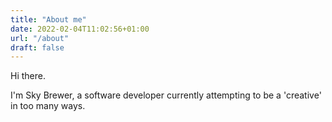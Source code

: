 ```yaml
---
title: "About me"
date: 2022-02-04T11:02:56+01:00
url: "/about"
draft: false
---
```


Hi there.

I'm Sky Brewer, a software developer currently attempting to be a 'creative' in too many ways.
